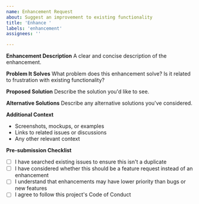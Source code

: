 ```yaml
---
name: Enhancement Request
about: Suggest an improvement to existing functionality
title: 'Enhance '
labels: 'enhancement'
assignees: ''

---
```


**Enhancement Description**
A clear and concise description of the enhancement.

**Problem It Solves**
What problem does this enhancement solve? Is it related to frustration with existing functionality?

**Proposed Solution**
Describe the solution you'd like to see.

**Alternative Solutions**
Describe any alternative solutions you've considered.

**Additional Context**
- Screenshots, mockups, or examples
- Links to related issues or discussions
- Any other relevant context

**Pre-submission Checklist**
- [ ] I have searched existing issues to ensure this isn't a duplicate
- [ ] I have considered whether this should be a feature request instead of an enhancement
- [ ] I understand that enhancements may have lower priority than bugs or new features
- [ ] I agree to follow this project's Code of Conduct
